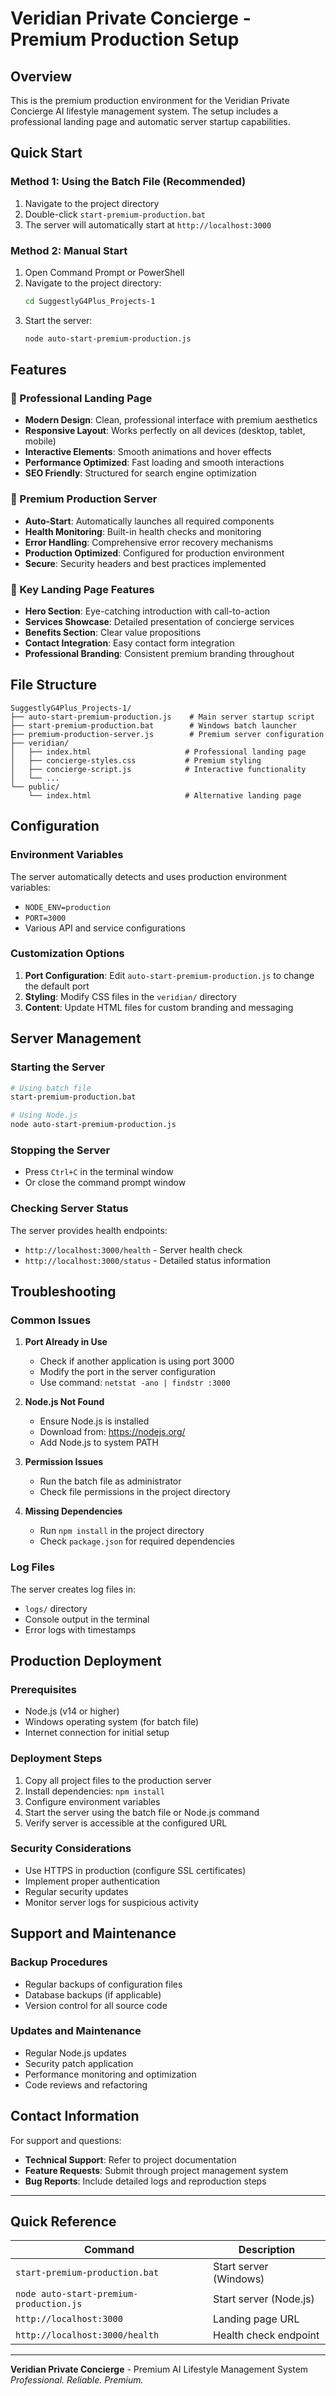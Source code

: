 # Veridian Private Concierge - Premium Production Setup

## Overview
This is the premium production environment for the Veridian Private Concierge AI lifestyle management system. The setup includes a professional landing page and automatic server startup capabilities.

## Quick Start

### Method 1: Using the Batch File (Recommended)
1. Navigate to the project directory
2. Double-click `start-premium-production.bat`
3. The server will automatically start at `http://localhost:3000`

### Method 2: Manual Start
1. Open Command Prompt or PowerShell
2. Navigate to the project directory:
   ```bash
   cd SuggestlyG4Plus_Projects-1
   ```
3. Start the server:
   ```bash
   node auto-start-premium-production.js
   ```

## Features

### 🎯 Professional Landing Page
- **Modern Design**: Clean, professional interface with premium aesthetics
- **Responsive Layout**: Works perfectly on all devices (desktop, tablet, mobile)
- **Interactive Elements**: Smooth animations and hover effects
- **Performance Optimized**: Fast loading and smooth interactions
- **SEO Friendly**: Structured for search engine optimization

### 🚀 Premium Production Server
- **Auto-Start**: Automatically launches all required components
- **Health Monitoring**: Built-in health checks and monitoring
- **Error Handling**: Comprehensive error recovery mechanisms
- **Production Optimized**: Configured for production environment
- **Secure**: Security headers and best practices implemented

### 📱 Key Landing Page Features
- **Hero Section**: Eye-catching introduction with call-to-action
- **Services Showcase**: Detailed presentation of concierge services
- **Benefits Section**: Clear value propositions
- **Contact Integration**: Easy contact form integration
- **Professional Branding**: Consistent premium branding throughout

## File Structure

```
SuggestlyG4Plus_Projects-1/
├── auto-start-premium-production.js    # Main server startup script
├── start-premium-production.bat        # Windows batch launcher
├── premium-production-server.js        # Premium server configuration
├── veridian/
│   ├── index.html                     # Professional landing page
│   ├── concierge-styles.css           # Premium styling
│   ├── concierge-script.js            # Interactive functionality
│   └── ...
└── public/
    └── index.html                     # Alternative landing page
```

## Configuration

### Environment Variables
The server automatically detects and uses production environment variables:
- `NODE_ENV=production`
- `PORT=3000`
- Various API and service configurations

### Customization Options
1. **Port Configuration**: Edit `auto-start-premium-production.js` to change the default port
2. **Styling**: Modify CSS files in the `veridian/` directory
3. **Content**: Update HTML files for custom branding and messaging

## Server Management

### Starting the Server
```bash
# Using batch file
start-premium-production.bat

# Using Node.js
node auto-start-premium-production.js
```

### Stopping the Server
- Press `Ctrl+C` in the terminal window
- Or close the command prompt window

### Checking Server Status
The server provides health endpoints:
- `http://localhost:3000/health` - Server health check
- `http://localhost:3000/status` - Detailed status information

## Troubleshooting

### Common Issues

1. **Port Already in Use**
   - Check if another application is using port 3000
   - Modify the port in the server configuration
   - Use command: `netstat -ano | findstr :3000`

2. **Node.js Not Found**
   - Ensure Node.js is installed
   - Download from: https://nodejs.org/
   - Add Node.js to system PATH

3. **Permission Issues**
   - Run the batch file as administrator
   - Check file permissions in the project directory

4. **Missing Dependencies**
   - Run `npm install` in the project directory
   - Check `package.json` for required dependencies

### Log Files
The server creates log files in:
- `logs/` directory
- Console output in the terminal
- Error logs with timestamps

## Production Deployment

### Prerequisites
- Node.js (v14 or higher)
- Windows operating system (for batch file)
- Internet connection for initial setup

### Deployment Steps
1. Copy all project files to the production server
2. Install dependencies: `npm install`
3. Configure environment variables
4. Start the server using the batch file or Node.js command
5. Verify server is accessible at the configured URL

### Security Considerations
- Use HTTPS in production (configure SSL certificates)
- Implement proper authentication
- Regular security updates
- Monitor server logs for suspicious activity

## Support and Maintenance

### Backup Procedures
- Regular backups of configuration files
- Database backups (if applicable)
- Version control for all source code

### Updates and Maintenance
- Regular Node.js updates
- Security patch application
- Performance monitoring and optimization
- Code reviews and refactoring

## Contact Information

For support and questions:
- **Technical Support**: Refer to project documentation
- **Feature Requests**: Submit through project management system
- **Bug Reports**: Include detailed logs and reproduction steps

---

## Quick Reference

| Command | Description |
|---------|-------------|
| `start-premium-production.bat` | Start server (Windows) |
| `node auto-start-premium-production.js` | Start server (Node.js) |
| `http://localhost:3000` | Landing page URL |
| `http://localhost:3000/health` | Health check endpoint |

---

**Veridian Private Concierge** - Premium AI Lifestyle Management System
*Professional. Reliable. Premium.*
